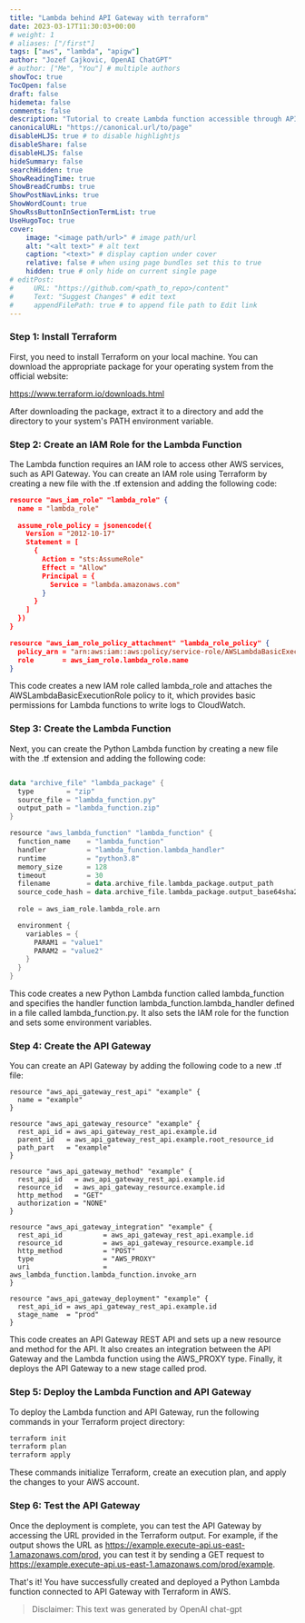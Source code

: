 ```yaml
---
title: "Lambda behind API Gateway with terraform"
date: 2023-03-17T11:30:03+00:00
# weight: 1
# aliases: ["/first"]
tags: ["aws", "lambda", "apigw"]
author: "Jozef Cajkovic, OpenAI ChatGPT"
# author: ["Me", "You"] # multiple authors
showToc: true
TocOpen: false
draft: false
hidemeta: false
comments: false
description: "Tutorial to create Lambda function accessible through API Gateway with terraform"
canonicalURL: "https://canonical.url/to/page"
disableHLJS: true # to disable highlightjs
disableShare: false
disableHLJS: false
hideSummary: false
searchHidden: true
ShowReadingTime: true
ShowBreadCrumbs: true
ShowPostNavLinks: true
ShowWordCount: true
ShowRssButtonInSectionTermList: true
UseHugoToc: true
cover:
    image: "<image path/url>" # image path/url
    alt: "<alt text>" # alt text
    caption: "<text>" # display caption under cover
    relative: false # when using page bundles set this to true
    hidden: true # only hide on current single page
# editPost:
#     URL: "https://github.com/<path_to_repo>/content"
#     Text: "Suggest Changes" # edit text
#     appendFilePath: true # to append file path to Edit link
---
```


### Step 1: Install Terraform

First, you need to install Terraform on your local machine. You can download the appropriate package for your operating system from the official website:

https://www.terraform.io/downloads.html

After downloading the package, extract it to a directory and add the directory to your system's PATH environment variable.

### Step 2: Create an IAM Role for the Lambda Function

The Lambda function requires an IAM role to access other AWS services, such as API Gateway. You can create an IAM role using Terraform by creating a new file with the .tf extension and adding the following code:

``` json
resource "aws_iam_role" "lambda_role" {
  name = "lambda_role"
  
  assume_role_policy = jsonencode({
    Version = "2012-10-17"
    Statement = [
      {
        Action = "sts:AssumeRole"
        Effect = "Allow"
        Principal = {
          Service = "lambda.amazonaws.com"
        }
      }
    ]
  })
}

resource "aws_iam_role_policy_attachment" "lambda_role_policy" {
  policy_arn = "arn:aws:iam::aws:policy/service-role/AWSLambdaBasicExecutionRole"
  role       = aws_iam_role.lambda_role.name
}
```

This code creates a new IAM role called lambda_role and attaches the AWSLambdaBasicExecutionRole policy to it, which provides basic permissions for Lambda functions to write logs to CloudWatch.

### Step 3: Create the Lambda Function

Next, you can create the Python Lambda function by creating a new file with the .tf extension and adding the following code:

``` kotlin

data "archive_file" "lambda_package" {
  type        = "zip"
  source_file = "lambda_function.py"
  output_path = "lambda_function.zip"
}

resource "aws_lambda_function" "lambda_function" {
  function_name    = "lambda_function"
  handler          = "lambda_function.lambda_handler"
  runtime          = "python3.8"
  memory_size      = 128
  timeout          = 30
  filename         = data.archive_file.lambda_package.output_path
  source_code_hash = data.archive_file.lambda_package.output_base64sha256
  
  role = aws_iam_role.lambda_role.arn

  environment {
    variables = {
      PARAM1 = "value1"
      PARAM2 = "value2"
    }
  }
}
```
This code creates a new Python Lambda function called lambda_function and specifies the handler function lambda_function.lambda_handler defined in a file called lambda_function.py. It also sets the IAM role for the function and sets some environment variables.

### Step 4: Create the API Gateway

You can create an API Gateway by adding the following code to a new .tf file:

```
resource "aws_api_gateway_rest_api" "example" {
  name = "example"
}

resource "aws_api_gateway_resource" "example" {
  rest_api_id = aws_api_gateway_rest_api.example.id
  parent_id   = aws_api_gateway_rest_api.example.root_resource_id
  path_part   = "example"
}

resource "aws_api_gateway_method" "example" {
  rest_api_id   = aws_api_gateway_rest_api.example.id
  resource_id   = aws_api_gateway_resource.example.id
  http_method   = "GET"
  authorization = "NONE"
}

resource "aws_api_gateway_integration" "example" {
  rest_api_id          = aws_api_gateway_rest_api.example.id
  resource_id          = aws_api_gateway_resource.example.id
  http_method          = "POST"
  type                 = "AWS_PROXY"
  uri                  = aws_lambda_function.lambda_function.invoke_arn
}

resource "aws_api_gateway_deployment" "example" {
  rest_api_id = aws_api_gateway_rest_api.example.id
  stage_name  = "prod"
}
```

This code creates an API Gateway REST API and sets up a new resource and method for the API. It also creates an integration between the API Gateway and the Lambda function using the AWS_PROXY type. Finally, it deploys the API Gateway to a new stage called prod.

### Step 5: Deploy the Lambda Function and API Gateway

To deploy the Lambda function and API Gateway, run the following commands in your Terraform project directory:

```bash
terraform init
terraform plan
terraform apply
```

These commands initialize Terraform, create an execution plan, and apply the changes to your AWS account.

### Step 6: Test the API Gateway

Once the deployment is complete, you can test the API Gateway by accessing the URL provided in the Terraform output. For example, if the output shows the URL as https://example.execute-api.us-east-1.amazonaws.com/prod, you can test it by sending a GET request to https://example.execute-api.us-east-1.amazonaws.com/prod/example.

That's it! You have successfully created and deployed a Python Lambda function connected to API Gateway with Terraform in AWS.

> Disclaimer: This text was generated by OpenAI chat-gpt
